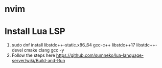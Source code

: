 # nvim

# Install Lua LSP
  1. sudo dnf install libstdc++-static.x86_64 gcc-c++ libstdc++17  libstdc++-devel cmake clang gcc -y
  2. Follow the steps here https://github.com/sumneko/lua-language-server/wiki/Build-and-Run
